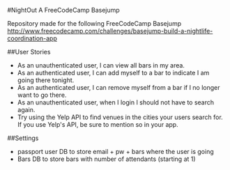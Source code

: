 #NightOut
A FreeCodeCamp Basejump

Repository made for the following FreeCodeCamp Basejump http://www.freecodecamp.com/challenges/basejump-build-a-nightlife-coordination-app

##User Stories
- As an unauthenticated user, I can view all bars in my area.
- As an authenticated user, I can add myself to a bar to indicate I am going there tonight.
- As an authenticated user, I can remove myself from a bar if I no longer want to go there.
- As an unauthenticated user, when I login I should not have to search again.
- Try using the Yelp API to find venues in the cities your users search for. If you use Yelp's API, be sure to mention so in your app.


##Settings
- passport user DB to store email + pw + bars where the user is going
- Bars DB to store bars with number of attendants (starting at 1)

